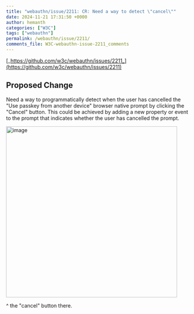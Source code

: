 ```yaml
---
title: "webauthn/issue/2211: CR: Need a way to detect \"cancel\""
date: 2024-11-21 17:31:50 +0000
author: hemanth
categories: ["W3C"]
tags: ["webauthn"]
permalink: /webauthn/issue/2211/
comments_file: W3C-webauthn-issue-2211_comments
---
```


[_https://github.com/w3c/webauthn/issues/2211_](https://github.com/w3c/webauthn/issues/2211)

## Proposed Change

Need a way to programmatically detect when the user has cancelled the "Use passkey from another device" browser native prompt by clicking the "Cancel" button. This could be achieved by adding a new property or event to the prompt that indicates whether the user has cancelled the prompt.


<img width="468" alt="image" src="https://github.com/user-attachments/assets/748537c7-c9e7-4fb4-bd9c-715fc10d3f28">

^ the "cancel" button there.





